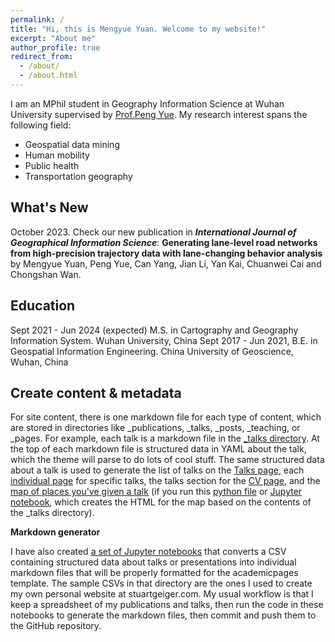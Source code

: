 ```yaml
---
permalink: /
title: "Hi, this is Mengyue Yuan. Welcome to my website!"
excerpt: "About me"
author_profile: true
redirect_from: 
  - /about/
  - /about.html
---
```


I am an MPhil student in Geography Information Science at Wuhan University supervised by [Prof.Peng Yue](http://geos.whu.edu.cn/peng.html).
My research interest spans the following field:
- Geospatial data mining
- Human mobility
- Public health
- Transportation geography


What's New
------
October 2023. Check our new publication in ***International Journal of Geographical Information Science***: **Generating lane-level road networks from high-precision trajectory data with lane-changing behavior analysis**  by Mengyue Yuan, Peng Yue, Can Yang, Jian Li, Yan Kai, Chuanwei Cai and Chongshan Wan.

Education
------
Sept 2021 - Jun 2024 (expected) M.S. in Cartography and Geography Information System. Wuhan University, China
Sept 2017 - Jun 2021, B.E. in Geospatial Information Engineering. China University of Geoscience, Wuhan, China

Create content & metadata
------
For site content, there is one markdown file for each type of content, which are stored in directories like _publications, _talks, _posts, _teaching, or _pages. For example, each talk is a markdown file in the [_talks directory](https://github.com/academicpages/academicpages.github.io/tree/master/_talks). At the top of each markdown file is structured data in YAML about the talk, which the theme will parse to do lots of cool stuff. The same structured data about a talk is used to generate the list of talks on the [Talks page](https://academicpages.github.io/talks), each [individual page](https://academicpages.github.io/talks/2012-03-01-talk-1) for specific talks, the talks section for the [CV page](https://academicpages.github.io/cv), and the [map of places you've given a talk](https://academicpages.github.io/talkmap.html) (if you run this [python file](https://github.com/academicpages/academicpages.github.io/blob/master/talkmap.py) or [Jupyter notebook](https://github.com/academicpages/academicpages.github.io/blob/master/talkmap.ipynb), which creates the HTML for the map based on the contents of the _talks directory).

**Markdown generator**

I have also created [a set of Jupyter notebooks](https://github.com/academicpages/academicpages.github.io/tree/master/markdown_generator
) that converts a CSV containing structured data about talks or presentations into individual markdown files that will be properly formatted for the academicpages template. The sample CSVs in that directory are the ones I used to create my own personal website at stuartgeiger.com. My usual workflow is that I keep a spreadsheet of my publications and talks, then run the code in these notebooks to generate the markdown files, then commit and push them to the GitHub repository.

